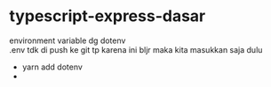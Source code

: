# typescript-express-dasar
environment variable dg dotenv<br>
.env tdk di push ke git tp karena ini bljr maka kita masukkan saja dulu
<ul>
    <li>yarn add dotenv</li>
    <li></li>
</ul>